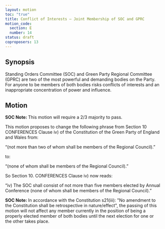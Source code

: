 ```yaml
---
layout: motion
toc: "true"
title: Conflict of Interests – Joint Membership of SOC and GPRC
motion_code:
  section: E
  number: 14
status: draft
coproposers: 13
---
```

## Synopsis

Standing Orders Committee (SOC) and Green Party Regional Committee (GPRC) are two of the most powerful and demanding bodies on the Party. For anyone to be members of both bodies risks conflicts of interests and an inappropriate concentration of power and influence.

## Motion

<p class="alert d-inline-block alert-primary"><strong>SOC Note: </strong> This motion will require a 2/3 majority to pass.</p>

This motion proposes to change the following phrase from Section 10 CONFERENCES Clause iv) of the Constitution of the Green Party of England and Wales from:

“(not more than two of whom shall be members of the Regional Council).”

to:

“(none of whom shall be members of the Regional Council).”

So Section 10. CONFERENCES Clause iv) now reads:

“iv) The SOC shall consist of not more than five members elected by Annual Conference (none of whom shall be members of the Regional Council).”

<p class="alert d-inline-block alert-primary"><strong>SOC Note: </strong> In accordance with the Constitution s21(iii): "No amendment to the Constitution shall be retrospective in nature/effect", the passing of this motion will not affect any member currently in the position of being a properly elected member of both bodies until the next election for one or the other takes place.</p>
